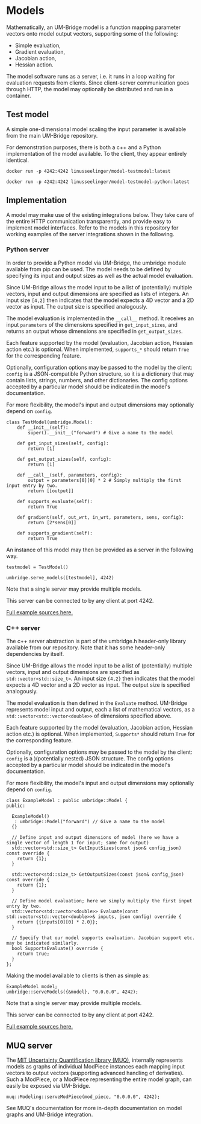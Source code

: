 # Models

Mathematically, an UM-Bridge model is a function mapping parameter vectors onto model output vectors, supporting some of the following:
* Simple evaluation,
* Gradient evaluation,
* Jacobian action,
* Hessian action.

The model software runs as a server, i.e. it runs in a loop waiting for evaluation requests from clients. Since client-server communication goes through HTTP, the model may optionally be distributed and run in a container.

## Test model

A simple one-dimensional model scaling the input parameter is available from the main UM-Bridge repository.

For demonstration purposes, there is both a c++ and a Python implementation of the model available. To the client, they appear entirely identical.

```
docker run -p 4242:4242 linusseelinger/model-testmodel:latest
```

```
docker run -p 4242:4242 linusseelinger/model-testmodel-python:latest
```

## Implementation

A model may make use of the existing integrations below. They take care of the entire HTTP communication transparently, and provide easy to implement model interfaces. Refer to the models in this repository for working examples of the server integrations shown in the following.

### Python server

In order to provide a Python model via UM-Bridge, the umbridge module available from pip can be used. The model needs to be defined by specifying its input and output sizes as well as the actual model evaluation.

Since UM-Bridge allows the model input to be a list of (potentially) multiple vectors, input and output dimensions are specified as lists of integers. An input size `[4,2]` then indicates that the model expects a 4D vector and a 2D vector as input. The output size is specified analogously.

The model evaluation is implemented in the ```__call__``` method. It receives an input `parameters` of the dimensions specified in `get_input_sizes`, and returns an output whose dimensions are specified in `get_output_sizes`.

Each feature supported by the model (evaluation, Jacobian action, Hessian action etc.) is optional. When implemented, `supports_*` should return `True` for the corresponding feature.

Optionally, configuration options may be passed to the model by the client: `config` is a JSON-compatible Python structure, so it is a dictionary that may contain lists, strings, numbers, and other dictionaries. The config options accepted by a particular model should be indicated in the model's documentation.

For more flexibility, the model's input and output dimensions may optionally depend on `config`.

```
class TestModel(umbridge.Model):
    def __init__(self):
        super().__init__("forward") # Give a name to the model

    def get_input_sizes(self, config):
        return [1]

    def get_output_sizes(self, config):
        return [1]

    def __call__(self, parameters, config):
        output = parameters[0][0] * 2 # Simply multiply the first input entry by two.
        return [[output]]

    def supports_evaluate(self):
        return True

    def gradient(self, out_wrt, in_wrt, parameters, sens, config):
        return [2*sens[0]]

    def supports_gradient(self):
        return True
```

An instance of this model may then be provided as a server in the following way.

```
testmodel = TestModel()

umbridge.serve_models([testmodel], 4242)
```

Note that a single server may provide multiple models.

This server can be connected to by any client at port 4242.

[Full example sources here.](https://github.com/UM-Bridge/umbridge/tree/main/models/testmodel-python)

### C++ server

The c++ server abstraction is part of the umbridge.h header-only library available from our repository. Note that it has some header-only dependencies by itself.

Since UM-Bridge allows the model input to be a list of (potentially) multiple vectors, input and output dimensions are specified as `std::vector<std::size_t>`. An input size `{4,2}` then indicates that the model expects a 4D vector and a 2D vector as input. The output size is specified analogously.

The model evaluation is then defined in the `Evaluate` method. UM-Bridge represents model input and output, each a list of mathematical vectors, as a `std::vector<std::vector<double>>` of dimensions specified above.

Each feature supported by the model (evaluation, Jacobian action, Hessian action etc.) is optional. When implemented, `Supports*` should return `True` for the corresponding feature.

Optionally, configuration options may be passed to the model by the client: `config` is a )(potentially nested) JSON structure. The config options accepted by a particular model should be indicated in the model's documentation.

For more flexibility, the model's input and output dimensions may optionally depend on `config`.

```
class ExampleModel : public umbridge::Model {
public:

  ExampleModel()
   : umbridge::Model("forward") // Give a name to the model
  {}

  // Define input and output dimensions of model (here we have a single vector of length 1 for input; same for output)
  std::vector<std::size_t> GetInputSizes(const json& config_json) const override {
    return {1};
  }

  std::vector<std::size_t> GetOutputSizes(const json& config_json) const override {
    return {1};
  }

  // Define model evaluation; here we simply multiply the first input entry by two.
  std::vector<std::vector<double>> Evaluate(const std::vector<std::vector<double>>& inputs, json config) override {
    return {{inputs[0][0] * 2.0}};
  }

  // Specify that our model supports evaluation. Jacobian support etc. may be indicated similarly.
  bool SupportsEvaluate() override {
    return true;
  }
};
```

Making the model available to clients is then as simple as:

```
ExampleModel model;
umbridge::serveModels({&model}, "0.0.0.0", 4242);
```

Note that a single server may provide multiple models.

This server can be connected to by any client at port 4242.

[Full example sources here.](https://github.com/UM-Bridge/umbridge/tree/main/models/testmodel)

## MUQ server

The [MIT Uncertainty Quantification library (MUQ)](https://mituq.bitbucket.io), internally represents models as graphs of individual ModPiece instances each mapping input vectors to output vectors (supporting advanced handling of derivaties). Such a ModPiece, or a ModPiece representing the entire model graph, can easily be exposed via UM-Bridge.

```
muq::Modeling::serveModPiece(mod_piece, "0.0.0.0", 4242);
```

See MUQ's documentation for more in-depth documentation on model graphs and UM-Bridge integration.